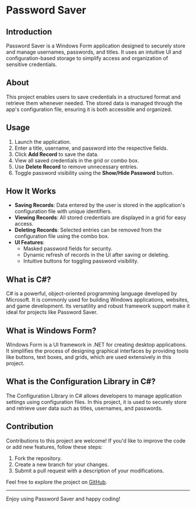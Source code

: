 # Password Saver

## Introduction
Password Saver is a Windows Form application designed to securely store and manage usernames, passwords, and titles. It uses an intuitive UI and configuration-based storage to simplify access and organization of sensitive credentials.

## About
This project enables users to save credentials in a structured format and retrieve them whenever needed. The stored data is managed through the app's configuration file, ensuring it is both accessible and organized. 

## Usage
1. Launch the application.
2. Enter a title, username, and password into the respective fields.
3. Click **Add Record** to save the data.
4. View all saved credentials in the grid or combo box.
5. Use **Delete Record** to remove unnecessary entries.
6. Toggle password visibility using the **Show/Hide Password** button.

## How It Works
- **Saving Records**: Data entered by the user is stored in the application's configuration file with unique identifiers.
- **Viewing Records**: All stored credentials are displayed in a grid for easy access.
- **Deleting Records**: Selected entries can be removed from the configuration file using the combo box.
- **UI Features**:
  - Masked password fields for security.
  - Dynamic refresh of records in the UI after saving or deleting.
  - Intuitive buttons for toggling password visibility.

## What is C#?
C# is a powerful, object-oriented programming language developed by Microsoft. It is commonly used for building Windows applications, websites, and game development. Its versatility and robust framework support make it ideal for projects like Password Saver.

## What is Windows Form?
Windows Form is a UI framework in .NET for creating desktop applications. It simplifies the process of designing graphical interfaces by providing tools like buttons, text boxes, and grids, which are used extensively in this project.

## What is the Configuration Library in C#?
The Configuration Library in C# allows developers to manage application settings using configuration files. In this project, it is used to securely store and retrieve user data such as titles, usernames, and passwords.

## Contribution
Contributions to this project are welcome! If you'd like to improve the code or add new features, follow these steps:
1. Fork the repository.
2. Create a new branch for your changes.
3. Submit a pull request with a description of your modifications.

Feel free to explore the project on [GitHub](https://github.com/KASRA10).

---

Enjoy using Password Saver and happy coding!
